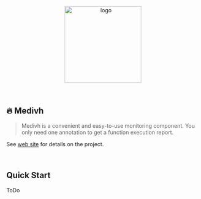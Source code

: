 <p align="center">
  <a href="https://medivh.tech/en/" target="_blank" rel="noopener noreferrer">
    <img width="200" src="https://github.com/user-attachments/assets/697cf38e-83aa-4e88-8280-2bee79a83c2f" alt="logo" />
  </a>
</p>
<br/>

## 🔥 Medivh

> Medivh is a convenient and easy-to-use monitoring component. You only need one annotation to get a function execution report.

See [web site](https://medivh.tech) for details on the project.

<br/>

## Quick Start
ToDo


